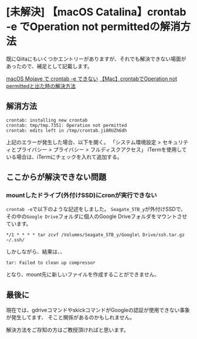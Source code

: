 # [未解決] 【macOS Catalina】crontab -e でOperation not permittedの解消方法

既にQiitaにもいくつかエントリーがありますが、それでも解決できない場面があったので、補足として記載します。

[macOS Mojave で crontab -e できない](https://qiita.com/labocho/items/e1d8ae8223f60ad9d4ee)
[【Mac】crontabでOperation not permittedと出た時の解決方法](https://qiita.com/nishina555/items/b8b0800800ccb46333af)

## 解消方法

```:log
crontab: installing new crontab
crontab: tmp/tmp.7351: Operation not permitted
crontab: edits left in /tmp/crontab.ji8RUZh6dh
```

上記のエラーが発生した場合、以下を開く。
「システム環境設定 > セキュリティとプライバシー > プライバシー > フルディスクアクセス」
iTermを使用している場合は、iTermにチェックを入れて追加する。

## ここからが解決できない問題

### mountしたドライブ(外付けSSD)にcronが実行できない

`crontab -e`で以下のような記述をしました。
`Seagate_5TB_y`が外付けSSDで、その中の`Google Drive`フォルダに個人のGoogle Driveフォルダをマウントさせています。

```bash=
*/1 * * * * tar zcvf /Volumes/Seagate_5TB_y/Google\ Drive/ssh.tar.gz ~/.ssh/
```

しかしながら、結果は、、

```bash=
tar: Failed to clean up compressor
```

となり、mount先に新しいファイルを作成することができません、

## 最後に

現在では、gdriveコマンドやskickコマンドがGoogleの認証が使用できない事象が発生してます、
そこと関係があるのかもしれません。

解決方法をご存知の方はご教授頂ければと思います。
